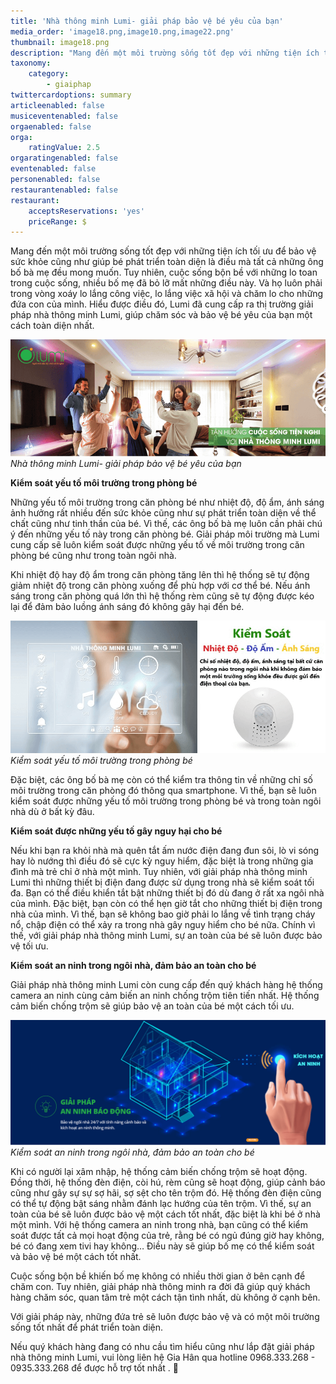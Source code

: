 ```yaml
---
title: 'Nhà thông minh Lumi- giải pháp bảo vệ bé yêu của bạn'
media_order: 'image18.png,image10.png,image22.png'
thumbnail: image18.png
description: "Mang đến một môi trường sống tốt đẹp với những tiện ích tối ưu để bảo vệ sức khỏe cũng như giúp bé phát triển toàn diện là điều mà tất cả những ông bố bà mẹ đều mong muốn. Tuy nhiên, cuộc sống bộn bề với những lo toan trong cuộc sống, nhiều bố mẹ đã bỏ lỡ mất những điều này. Và họ luôn phải trong vòng xoáy lo lắng công việc, lo lắng việc xã hội và chăm lo cho những đứa con của mình. Hiểu được điều đó, Lumi đã cung cấp ra thị trường giải pháp nhà thông minh Lumi, giúp chăm sóc và bảo vệ bé yêu của bạn một cách toàn diện nhất.\r\n"
taxonomy:
    category:
        - giaiphap
twittercardoptions: summary
articleenabled: false
musiceventenabled: false
orgaenabled: false
orga:
    ratingValue: 2.5
orgaratingenabled: false
eventenabled: false
personenabled: false
restaurantenabled: false
restaurant:
    acceptsReservations: 'yes'
    priceRange: $
---
```


Mang đến một môi trường sống tốt đẹp với những tiện ích tối ưu để bảo vệ sức khỏe cũng như giúp bé phát triển toàn diện là điều mà tất cả những ông bố bà mẹ đều mong muốn. Tuy nhiên, cuộc sống bộn bề với những lo toan trong cuộc sống, nhiều bố mẹ đã bỏ lỡ mất những điều này. Và họ luôn phải trong vòng xoáy lo lắng công việc, lo lắng việc xã hội và chăm lo cho những đứa con của mình. Hiểu được điều đó, Lumi đã cung cấp ra thị trường giải pháp nhà thông minh Lumi, giúp chăm sóc và bảo vệ bé yêu của bạn một cách toàn diện nhất.

![](image18.png)
_Nhà thông minh Lumi- giải pháp bảo vệ bé yêu của bạn_

**Kiểm soát yếu tố môi trường trong phòng bé**

Những yếu tố môi trường trong căn phòng bé như nhiệt độ, độ ẩm, ánh sáng ảnh hưởng rất nhiều đến sức khỏe cũng như sự phát triển toàn diện về thể chất cũng như tinh thần của bé.
Vì thế, các ông bố bà mẹ luôn cần phải chú ý đến những yếu tố này trong căn phòng bé. Giải pháp môi trường mà Lumi cung cấp sẽ luôn kiểm soát được những yếu tố về môi trường trong căn phòng bé cũng như trong toàn ngôi nhà.

Khi nhiệt độ hay độ ẩm trong căn phòng tăng lên thì hệ thống sẽ tự động giảm nhiệt độ trong căn phòng xuống để phù hợp với cơ thể bé. Nếu ánh sáng trong căn phòng quá lớn thì hệ thống rèm cũng sẽ tự động được kéo lại để đảm bảo luồng ánh sáng đó không gây hại đến bé.

![](image10.png)
_Kiểm soát yếu tố môi trường trong phòng bé_

Đặc biệt, các ông bố bà mẹ còn có thể kiểm tra thông tin về những chỉ số môi trường trong căn phòng đó thông qua smartphone. Vì thế, bạn sẽ luôn kiểm soát được những yếu tố môi trường trong phòng bé và trong toàn ngôi nhà dù ở bất kỳ đâu.

**Kiểm soát được những yếu tố gây nguy hại cho bé**

Nếu khi bạn ra khỏi nhà mà  quên tắt ấm nước điện đang đun sôi, lò vi sóng hay lò nướng thì điều đó sẽ cực kỳ nguy hiểm, đặc biệt là trong những gia đình mà trẻ chỉ ở nhà một mình.
Tuy nhiên, với giải pháp nhà thông minh Lumi thì những thiết bị điện đang được sử dụng trong nhà sẽ kiểm soát tối đa. Bạn có thể điều khiển tắt bật những thiết bị đó dù đang ở rất xa ngôi nhà của mình.
Đặc biệt, bạn còn có thể hẹn giờ tắt cho những thiết bị điện trong nhà của mình. Vì thế, bạn sẽ không bao giờ phải lo lắng về tình trạng cháy nổ, chập điện có thể xảy ra trong nhà gây nguy hiểm cho bé nữa. Chính vì thế, với giải pháp nhà thông minh Lumi, sự an toàn của bé sẽ luôn được bảo vệ tối ưu.

**Kiểm soát an ninh trong ngôi nhà, đảm bảo an toàn cho bé**

Giải pháp nhà thông minh Lumi còn cung cấp đến  quý khách hàng hệ thống camera an ninh cùng cảm biến an ninh chống trộm tiên tiến nhất. Hệ thống cảm biến chống trộm sẽ giúp bảo vệ an toàn của bé một cách tối ưu.

![](image22.png)
_Kiểm soát an ninh trong ngôi nhà, đảm bảo an toàn cho bé_

Khi có người lại xâm nhập, hệ thống cảm biến chống trộm sẽ hoạt động. Đồng thời, hệ thống đèn điện, còi hú, rèm cũng sẽ hoạt động, giúp cảnh báo cũng như gây sự sự sợ hãi, sợ sệt cho tên trộm đó.
Hệ thống đèn điện cũng có thể tự động bật sáng nhằm đánh lạc hướng của tên trộm. Vì thế, sự an toàn của bé sẽ luôn được bảo vệ một cách tốt nhất, đặc biệt là khi bé ở nhà một mình.
Với hệ thống camera an ninh trong nhà, bạn cũng có thể kiểm soát được tất cả mọi hoạt động của trẻ, rằng bé có ngủ đúng giờ hay không, bé có đang xem tivi hay không… Điều này sẽ giúp bố mẹ có thể kiểm soát và bảo vệ bé một cách tốt nhất.

Cuộc sống bộn bề khiến bố mẹ không có nhiều thời gian ở bên cạnh để chăm con. Tuy nhiên, giải pháp nhà thông minh ra đời đã giúp quý khách hàng chăm sóc, quan tâm trẻ một cách tận tình nhất, dù không ở cạnh bên.

Với giải pháp này, những đứa trẻ sẽ luôn được bảo vệ và có một môi trường sống tốt nhất để phát triển toàn diện.

Nếu quý khách hàng đang có nhu cầu tìm hiểu cũng như lắp đặt  giải pháp nhà thông minh Lumi, vui lòng liên hệ Gia Hân qua hotline 0968.333.268 - 0935.333.268 để được hỗ trợ tốt nhất . 


